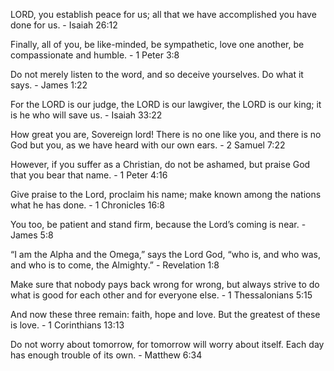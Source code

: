LORD, you establish peace for us; all that we have accomplished you have done for us. - Isaiah 26:12

Finally, all of you, be like-minded, be sympathetic, love one another, be compassionate and humble. - 1 Peter 3:8

Do not merely listen to the word, and so deceive yourselves. Do what it says. - James 1:22

For the LORD is our judge, the LORD is our lawgiver, the LORD is our king; it is he who will save us. - Isaiah 33:22

How great you are, Sovereign lord! There is no one like you, and there is no God but you, as we have heard with our own ears. - 2 Samuel 7:22

However, if you suffer as a Christian, do not be ashamed, but praise God that you bear that name. - 1 Peter 4:16

Give praise to the Lord, proclaim his name; make known among the nations what he has done. - 1 Chronicles 16:8

You too, be patient and stand firm, because the Lord’s coming is near. - James 5:8

“I am the Alpha and the Omega,” says the Lord God, “who is, and who was, and who is to come, the Almighty.” - Revelation 1:8

Make sure that nobody pays back wrong for wrong, but always strive to do what is good for each other and for everyone else. - 1 Thessalonians 5:15

And now these three remain: faith, hope and love. But the greatest of these is love. - 1 Corinthians 13:13

Do not worry about tomorrow, for tomorrow will worry about itself. Each day has enough trouble of its own. - Matthew 6:34

